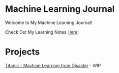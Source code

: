 # Machine Learning Journal
Welcome to My Machine Learning Journal!

Check Out My Learning Notes [Here](https://github.com/lucaslokchan/ml-journal/tree/master/Learning%20Notes)!

# Projects
[Titanic - Machine Learning from Disaster](https://github.com/lucaslokchan/ml-journal/blob/master/Projects/Titanic/Titanic_Machine_Learning_from_Disaster.ipynb) - WIP

